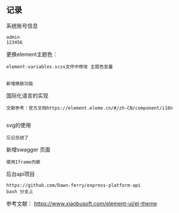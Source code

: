 ## 记录
系统账号信息

```
admin
123456
```

更换element主题色：
```
element-variables.scss文件中修改 主题色变量 


新增换肤功能

```

国际化语言的实现
```
文献参考：官方文档https://element.eleme.cn/#/zh-CN/component/i18n


```


svg的使用

```
忘记总结了
```

新增swagger 页面
```
使用Iframe内嵌
```

后台api项目
```
https://github.com/Dawn-ferry/express-platform-api
bash 分支上
```


参考文献：
https://www.xiaobusoft.com/element-ui/el-theme